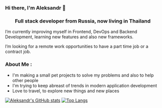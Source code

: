 ### Hi there, I'm Aleksandr 👋

<h3 align="center">Full stack developer from Russia, now living in Thailand</h3>

I’m currently improving myself in Frontend, DevOps and Backend Development, learning new features and also new frameworks.

I’m looking for a remote work opportunities to have a part time job or a contract job.


### About Me :
  
- I'm making a small pet projects to solve my problems and also to help other people
- I'm trying to keep abreast of trends in modern application development
- Love to travel, to explore new things and new places


[![Aleksandr's GitHub stats](https://github-readme-stats.vercel.app/api?username=omggga)](https://github.com/anuraghazra/github-readme-stats) [![Top Langs](https://github-readme-stats.vercel.app/api/top-langs/?username=omggga&layout=compact)](https://github.com/anuraghazra/github-readme-stats)
